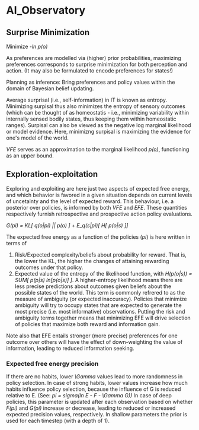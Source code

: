 # AI_Observatory


## Surprise Minimization
Minimize _-ln p(o)_

As preferences are modelled via (higher) prior probabilities, maximizing preferences corresponds to surprise minimization for both perception and action.
(It may also be formulated to encode preferences for states!)

Planning as inference: Bring preferences and policy values within the domain of Bayesian belief updating.

Average surprisal (i.e., self-information) in IT is known as entropy. Minimizing surpisal thus also minimizes the entropy of sensory outcomes (which can be thought of as homeostatis - i.e., minimizing variability within internally sensed bodily states, thus keeping them within homeostatic ranges).
Surpisal can also be viewed as the negative log marginal likelihood or model evidence. Here, minimizng surpisal is maximizing the evidence for one's model of the world.

_VFE_ serves as an approximation to the marginal likelihood _p(o)_, functioning as an upper bound.

## Exploration-exploitation
Exploring and exploiting are here just two aspects of expected free energy, and which behavior is favored in a given situation depends on current levels of uncetainty and the level of expected reward. This behaviour, i.e. a posterior over policies, is informed by both _VFE_ and _EFE_. These quantities respectively furnish retrospective and prospective action policy evaluations.

_G(pi) = KL[ q(o|pi) || p(o) ] + E_q(s|pi)[ H[ p(o|s) ]]_

The expected free energy as a function of the policies (_pi_) is here written in terms of 
1) Risk/Expected complexity/beliefs about probability for reward. That is, the lower the KL, the higher the changes of attaining rewarding outcomes under that policy.
2) Expected value of the entropy of the likelihood function, with _H(p(o|s)) = SUM[ p(p|s) ln[p(o|s)] ]_. A higher-entropy likelihood means there are less precise predictions about outcomes given beliefs about the possible states of the world. This term is commonly refrered to as the measure of ambiguity (or expected inaccuracy). Policies that minimize ambiguity will try to occupy states that are expected to generate the most precise (i.e. most informative) observations. 
Putting the risk and ambiguity terms together means that minimizing EFE will drive selection of policies that maximize both reward and information gain.

Note also that EFE entails stronger (more precise) preferences for one outcome over others will have the effect of down-weighting the value of information, leading to reduced information seeking.

### Expected free energy precision
If there are no habits, lower _\Gamma_ values lead to more randomness in policy selection. In case of strong habits, lower values increase how much habits influence policy selection, because the influence of G is reduced relative to E. (See: _pi = sigma(ln E - F - \Gamma G))_
In case of deep policies, this parameter is updated after each observation based on whether _F(pi)_ and _G(pi)_ increase or decrease, leading to reduced or increased expected precision values, respectively. In shallow parameters the prior is used for each timestep (with a depth of 1).



